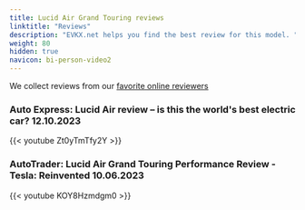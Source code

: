 ```yaml
---
title: Lucid Air Grand Touring reviews
linktitle: "Reviews"
description: "EVKX.net helps you find the best review for this model. "
weight: 80
hidden: true
navicon: bi-person-video2
---
```

We collect reviews from our [favorite online reviewers](/guides/evreviewers/)

### Auto Express: Lucid Air review – is this the world's best electric car? 12.10.2023

{{< youtube Zt0yTmTfy2Y >}}

### AutoTrader: Lucid Air Grand Touring Performance Review - Tesla: Reinvented 10.06.2023

{{< youtube KOY8Hzmdgm0 >}}


